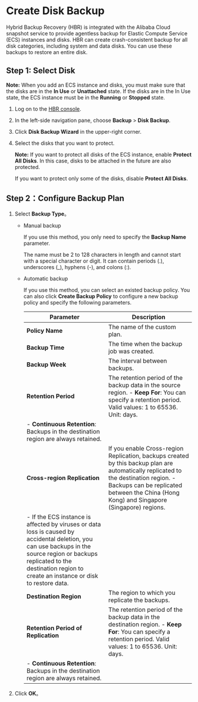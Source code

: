 # Create Disk Backup

Hybrid Backup Recovery \(HBR\) is integrated with the Alibaba Cloud snapshot service to provide agentless backup for Elastic Compute Service \(ECS\) instances and disks. HBR can create crash-consistent backup for all disk categories, including system and data disks. You can use these backups to restore an entire disk.

## Step 1: Select Disk

**Note:** When you add an ECS instance and disks, you must make sure that the disks are in the **In Use** or **Unattached** state. If the disks are in the In Use state, the ECS instance must be in the **Running** or **Stopped** state.

1.  Log on to the [HBR console](https://hbr.console.aliyun.com/).

2.  In the left-side navigation pane, choose **Backup** \> **Disk Backup**.

3.  Click **Disk Backup Wizard** in the upper-right corner.

4.  Select the disks that you want to protect.

    **Note:** If you want to protect all disks of the ECS instance, enable **Protect All Disks**. In this case, disks to be attached in the future are also protected.

    If you want to protect only some of the disks, disable **Protect All Disks**.


## Step 2：Configure Backup Plan

1.  Select **Backup Type**。

    -   Manual backup

        If you use this method, you only need to specify the **Backup Name** parameter.

        The name must be 2 to 128 characters in length and cannot start with a special character or digit. It can contain periods \(.\), underscores \(\_\), hyphens \(-\), and colons \(:\).

    -   Automatic backup

        If you use this method, you can select an existed backup policy. You can also click **Create Backup Policy** to configure a new backup policy and specify the following parameters.

        |Parameter|Description|
        |---------|-----------|
        |**Policy Name**|The name of the custom plan.|
        |**Backup Time**|The time when the backup job was created.|
        |**Backup Week**|The interval between backups.|
        |**Retention Period**|The retention period of the backup data in the source region.         -   **Keep For**: You can specify a retention period. Valid values: 1 to 65536. Unit: days.
        -   **Continuous Retention**: Backups in the destination region are always retained. |
        |**Cross-region Replication**|If you enable Cross-region Replication, backups created by this backup plan are automatically replicated to the destination region.         -   Backups can be replicated between the China \(Hong Kong\) and Singapore \(Singapore\) regions.
        -   If the ECS instance is affected by viruses or data loss is caused by accidental deletion, you can use backups in the source region or backups replicated to the destination region to create an instance or disk to restore data. |
        |**Destination Region**|The region to which you replicate the backups.|
        |**Retention Period of Replication**|The retention period of the backup data in the destination region.         -   **Keep For**: You can specify a retention period. Valid values: 1 to 65536. Unit: days.
        -   **Continuous Retention**: Backups in the destination region are always retained. |

2.  Click **OK**。



